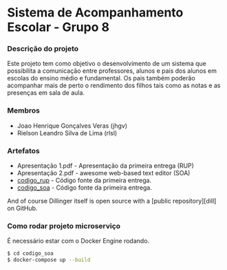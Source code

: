 # Sistema de Acompanhamento Escolar - Grupo 8

### Descrição do projeto
Este projeto tem como objetivo o desenvolvimento de um sistema que possibilita a comunicação entre professores, alunos e pais dos alunos em escolas do ensino médio e fundamental. Os pais também poderão acompanhar mais de perto o rendimento dos filhos tais como as notas e as presenças em sala de aula.

### Membros
  - Joao Henrique Gonçalves Veras (jhgv)
  - Rielson Leandro Silva de Lima (rlsl)

### Artefatos
* Apresentação 1.pdf - Apresentação da primeira entrega (RUP)
* Apresentação 2.pdf - awesome web-based text editor (SOA)
* [codigo_rup] - Código fonte da primeira entrega.
* [codigo_soa] - Código fonte da primeira entrega.

And of course Dillinger itself is open source with a [public repository][dill]
 on GitHub.

### Como rodar projeto microserviço

É necessário estar com o Docker Engine rodando.

```sh
$ cd codigo_soa
$ docker-compose up --build
```

   [codigo_soa]: <https://github.com/jhgv/if718-grupo8/tree/master/codigo_soa>
   [codigo_rup]: <https://github.com/jhgv/if718-grupo8/tree/master/codigo_rup>

   [PlDb]: <https://github.com/joemccann/dillinger/tree/master/plugins/dropbox/README.md>
   [PlGh]: <https://github.com/joemccann/dillinger/tree/master/plugins/github/README.md>
   [PlGd]: <https://github.com/joemccann/dillinger/tree/master/plugins/googledrive/README.md>
   [PlOd]: <https://github.com/joemccann/dillinger/tree/master/plugins/onedrive/README.md>
   [PlMe]: <https://github.com/joemccann/dillinger/tree/master/plugins/medium/README.md>
   [PlGa]: <https://github.com/RahulHP/dillinger/blob/master/plugins/googleanalytics/README.md>
